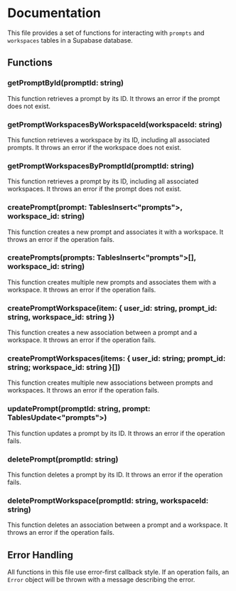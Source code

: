 # Documentation

This file provides a set of functions for interacting with `prompts` and `workspaces` tables in a Supabase database.

## Functions

### getPromptById(promptId: string)

This function retrieves a prompt by its ID. It throws an error if the prompt does not exist.

### getPromptWorkspacesByWorkspaceId(workspaceId: string)

This function retrieves a workspace by its ID, including all associated prompts. It throws an error if the workspace does not exist.

### getPromptWorkspacesByPromptId(promptId: string)

This function retrieves a prompt by its ID, including all associated workspaces. It throws an error if the prompt does not exist.

### createPrompt(prompt: TablesInsert<"prompts">, workspace_id: string)

This function creates a new prompt and associates it with a workspace. It throws an error if the operation fails.

### createPrompts(prompts: TablesInsert<"prompts">[], workspace_id: string)

This function creates multiple new prompts and associates them with a workspace. It throws an error if the operation fails.

### createPromptWorkspace(item: { user_id: string, prompt_id: string, workspace_id: string })

This function creates a new association between a prompt and a workspace. It throws an error if the operation fails.

### createPromptWorkspaces(items: { user_id: string; prompt_id: string; workspace_id: string }[])

This function creates multiple new associations between prompts and workspaces. It throws an error if the operation fails.

### updatePrompt(promptId: string, prompt: TablesUpdate<"prompts">)

This function updates a prompt by its ID. It throws an error if the operation fails.

### deletePrompt(promptId: string)

This function deletes a prompt by its ID. It throws an error if the operation fails.

### deletePromptWorkspace(promptId: string, workspaceId: string)

This function deletes an association between a prompt and a workspace. It throws an error if the operation fails.

## Error Handling

All functions in this file use error-first callback style. If an operation fails, an `Error` object will be thrown with a message describing the error.